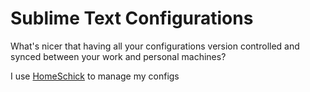 # Sublime Text Configurations

What's nicer that having all your configurations version controlled and synced between your work and personal machines?

I use [HomeSchick](https://github.com/andsens/homeshick) to manage my configs
